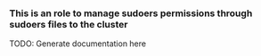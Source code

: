 ### This is an role to manage sudoers permissions through sudoers files to the cluster

TODO: Generate documentation here
